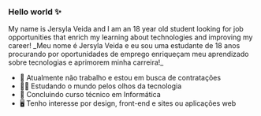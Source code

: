 ### Hello world ✨

<p> My name is Jersyla Veida and I am an 18 year old student looking for job opportunities that enrich my learning about technologies and improving my career!
_Meu nome é Jersyla Veida e eu sou uma estudante de 18 anos procurando por oportunidades de emprego enriqueçam meu aprendizado sobre tecnologias e aprimorem minha carreira!_<p>

- 👀 Atualmente não trabalho e estou em busca de contratações 
- 👩‍💻 Estudando o mundo pelos olhos da tecnologia 
- 🎒 Concluindo curso técnico em Informática 
- 🖥️ Tenho interesse por design, front-end e sites ou aplicações web 
  

